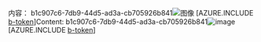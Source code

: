 <span data-ttu-id="e7c98-101">内容： b1c907c6-7db9-44d5-ad3a-cb705926b841![图像](28f95fbe-b664-435d-888a-c9e88d4405ca.png)
[AZURE.INCLUDE [b-token](ebc28b9b-fd89-47fe-a485-aad187f7f211.md)]</span><span class="sxs-lookup"><span data-stu-id="e7c98-101">Content: b1c907c6-7db9-44d5-ad3a-cb705926b841![image](28f95fbe-b664-435d-888a-c9e88d4405ca.png)
[AZURE.INCLUDE [b-token](ebc28b9b-fd89-47fe-a485-aad187f7f211.md)]</span></span>
